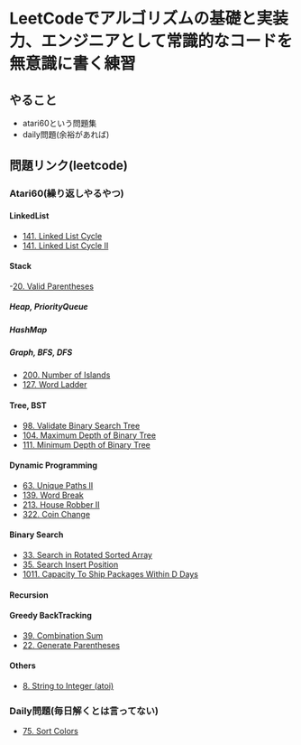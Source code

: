 # LeetCodeでアルゴリズムの基礎と実装力、エンジニアとして常識的なコードを無意識に書く練習

## やること
- atari60という問題集
- daily問題(余裕があれば)



## 問題リンク(leetcode)

### Atari60(繰り返しやるやつ)


#### LinkedList
- [141. Linked List Cycle](https://leetcode.com/problems/linked-list-cycle/)
- [141. Linked List Cycle II](https://leetcode.com/problems/linked-list-cycle-ii/)

#### Stack
-[20. Valid Parentheses](https://leetcode.com/problems/valid-parentheses/)

##### Heap, PriorityQueue

##### HashMap

##### Graph, BFS, DFS
- [200. Number of Islands](https://leetcode.com/problems/number-of-islands/)
- [127. Word Ladder](https://leetcode.com/problems/word-ladder/)

#### Tree, BST
- [98. Validate Binary Search Tree](https://leetcode.com/problems/validate-binary-search-tree/)
- [104. Maximum Depth of Binary Tree](https://leetcode.com/problems/maximum-depth-of-binary-tree/)
- [111. Minimum Depth of Binary Tree](https://leetcode.com/problems/minimum-depth-of-binary-tree/)

#### Dynamic Programming
- [63. Unique Paths II](https://leetcode.com/problems/unique-paths-ii/)
- [139. Word Break](https://leetcode.com/problems/word-break/)
- [213. House Robber II](https://leetcode.com/problems/house-robber-ii/)
- [322. Coin Change](https://leetcode.com/problems/coin-change/)

#### Binary Search
- [33. Search in Rotated Sorted Array](https://leetcode.com/problems/search-in-rotated-sorted-array/)
- [35. Search Insert Position](https://leetcode.com/problems/search-insert-position/)
- [1011. Capacity To Ship Packages Within D Days](https://leetcode.com/problems/capacity-to-ship-packages-within-d-days)


#### Recursion

#### Greedy BackTracking
- [39. Combination Sum](https://leetcode.com/problems/combination-sum/)
- [22. Generate Parentheses](https://leetcode.com/problems/generate-parentheses/)

#### Others
- [8. String to Integer (atoi)](https://leetcode.com/problems/string-to-integer-atoi/)


### Daily問題(毎日解くとは言ってない)
- [75. Sort Colors](https://leetcode.com/problems/sort-colors/?envType=daily-question&envId=2024-06-12)